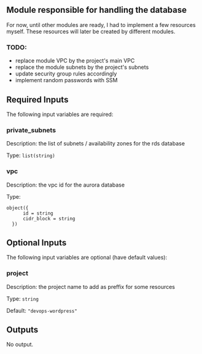 ## Module responsible for handling the database

For now, until other modules are ready, I had to implement a few resources myself. These resources will later be created by different modules.

### TODO:

- replace module VPC by the project's main VPC
- replace the module subnets by the project's subnets
- update security group rules accordingly
- implement random passwords with SSM

## Required Inputs

The following input variables are required:

### private\_subnets

Description: the list of subnets / availability zones for the rds database

Type: `list(string)`

### vpc

Description: the vpc id for the aurora database

Type:

```hcl
object({
      id = string
      cidr_block = string
  })
```

## Optional Inputs

The following input variables are optional (have default values):

### project

Description: the project name to add as preffix for some resources

Type: `string`

Default: `"devops-wordpress"`

## Outputs

No output.